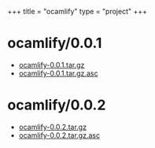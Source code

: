 +++
title = "ocamlify"
type = "project"
+++

# ocamlify/0.0.1
* [ocamlify-0.0.1.tar.gz](/ocamlify/ocamlify/0.0.1/ocamlify-0.0.1.tar.gz)
* [ocamlify-0.0.1.tar.gz.asc](/ocamlify/ocamlify/0.0.1/ocamlify-0.0.1.tar.gz.asc)

# ocamlify/0.0.2
* [ocamlify-0.0.2.tar.gz](/ocamlify/ocamlify/0.0.2/ocamlify-0.0.2.tar.gz)
* [ocamlify-0.0.2.tar.gz.asc](/ocamlify/ocamlify/0.0.2/ocamlify-0.0.2.tar.gz.asc)